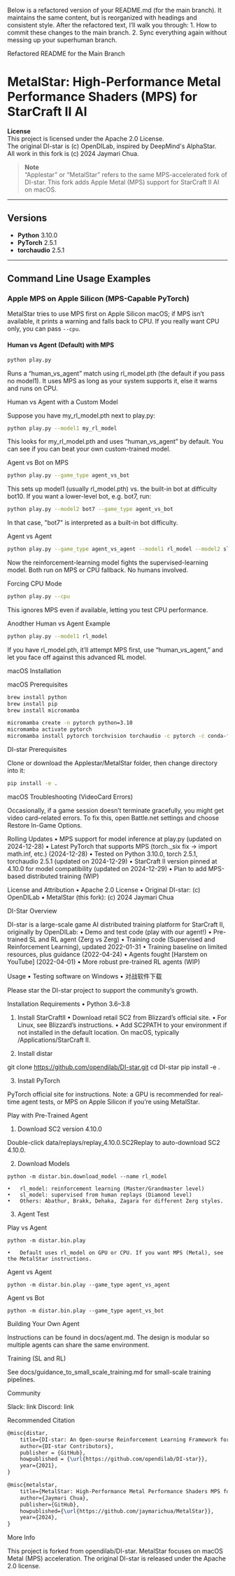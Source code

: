 Below is a refactored version of your README.md (for the main branch). It maintains the same content, but is reorganized with headings and consistent style. After the refactored text, I’ll walk you through:
	1.	How to commit these changes to the main branch.
	2.	Sync everything again without messing up your superhuman branch.

Refactored README for the Main Branch

# MetalStar: High-Performance Metal Performance Shaders (MPS) for StarCraft II AI

**License**  
This project is licensed under the Apache 2.0 License.  
The original DI-star is (c) OpenDILab, inspired by DeepMind's AlphaStar.  
All work in this fork is (c) 2024 Jaymari Chua.

> **Note**  
> “Applestar” or “MetalStar” refers to the same MPS-accelerated fork of DI-star. This fork adds Apple Metal (MPS) support for StarCraft II AI on macOS.

---

## Versions

- **Python** 3.10.0
- **PyTorch** 2.5.1
- **torchaudio** 2.5.1

---

## Command Line Usage Examples

### Apple MPS on Apple Silicon (MPS-Capable PyTorch)

MetalStar tries to use MPS first on Apple Silicon macOS; if MPS isn’t available, it prints a warning and falls back to CPU. If you really want CPU only, you can pass `--cpu`.

#### Human vs Agent (Default) with MPS

```bash
python play.py
```

Runs a “human_vs_agent” match using rl_model.pth (the default if you pass no model1). It uses MPS as long as your system supports it, else it warns and runs on CPU.

Human vs Agent with a Custom Model

Suppose you have my_rl_model.pth next to play.py:
```bash
python play.py --model1 my_rl_model
```
This looks for my_rl_model.pth and uses “human_vs_agent” by default. You can see if you can beat your own custom-trained model.

Agent vs Bot on MPS
```bash
python play.py --game_type agent_vs_bot
```
This sets up model1 (usually rl_model.pth) vs. the built-in bot at difficulty bot10. If you want a lower-level bot, e.g. bot7, run:
```bash
python play.py --model2 bot7 --game_type agent_vs_bot
```
In that case, "bot7" is interpreted as a built-in bot difficulty.

Agent vs Agent
```bash
python play.py --game_type agent_vs_agent --model1 rl_model --model2 sl_model
```
Now the reinforcement-learning model fights the supervised-learning model. Both run on MPS or CPU fallback. No humans involved.

Forcing CPU Mode
```bash
python play.py --cpu
```
This ignores MPS even if available, letting you test CPU performance.

Anodther Human vs Agent Example
```bash
python play.py --model1 rl_model
```
If you have rl_model.pth, it’ll attempt MPS first, use “human_vs_agent,” and let you face off against this advanced RL model.

macOS Installation

macOS Prerequisites
```bash
brew install python
brew install pip
brew install micromamba
```
```bash
micromamba create -n pytorch python=3.10
micromamba activate pytorch
micromamba install pytorch torchvision torchaudio -c pytorch -c conda-forge
```
DI-star Prerequisites

Clone or download the Applestar/MetalStar folder, then change directory into it:
```bash
pip install -e .
```
macOS Troubleshooting (VideoCard Errors)

Occasionally, if a game session doesn’t terminate gracefully, you might get video card–related errors. To fix this, open Battle.net settings and choose Restore In-Game Options.

Rolling Updates
	•	MPS support for model inference at play.py (updated on 2024-12-28)
	•	Latest PyTorch that supports MPS (torch._six fix → import math.inf, etc.) (2024-12-28)
	•	Tested on Python 3.10.0, torch 2.5.1, torchaudio 2.5.1 (updated on 2024-12-29)
	•	StarCraft II version pinned at 4.10.0 for model compatibility (updated on 2024-12-29)
	•	Plan to add MPS-based distributed training (WIP)

License and Attribution
	•	Apache 2.0 License
	•	Original DI-star: (c) OpenDILab
	•	MetalStar (this fork): (c) 2024 Jaymari Chua

DI-Star Overview

DI-star is a large-scale game AI distributed training platform for StarCraft II, originally by OpenDILab:
	•	Demo and test code (play with our agent!)
	•	Pre-trained SL and RL agent (Zerg vs Zerg)
	•	Training code (Supervised and Reinforcement Learning), updated 2022-01-31
	•	Training baseline on limited resources, plus guidance (2022-04-24)
	•	Agents fought [Harstem on YouTube] (2022-04-01)
	•	More robust pre-trained RL agents (WIP)

Usage
	•	Testing software on Windows
	•	对战软件下载

Please star the DI-star project to support the community’s growth.

Installation Requirements
	•	Python 3.6–3.8

1. Install StarCraftII
	•	Download retail SC2 from Blizzard’s official site.
	•	For Linux, see Blizzard’s instructions.
	•	Add SC2PATH to your environment if not installed in the default location. On macOS, typically /Applications/StarCraft II.

2. Install distar

git clone https://github.com/opendilab/DI-star.git
cd DI-star
pip install -e .

3. Install PyTorch

PyTorch official site for instructions.
Note: a GPU is recommended for real-time agent tests, or MPS on Apple Silicon if you’re using MetalStar.

Play with Pre-Trained Agent

1. Download SC2 version 4.10.0

Double-click data/replays/replay_4.10.0.SC2Replay to auto-download SC2 4.10.0.

2. Download Models

`python -m distar.bin.download_model --name rl_model`

	•	rl_model: reinforcement learning (Master/Grandmaster level)
	•	sl_model: supervised from human replays (Diamond level)
	•	Others: Abathur, Brakk, Dehaka, Zagara for different Zerg styles.

3. Agent Test

Play vs Agent

`python -m distar.bin.play`

	•	Default uses rl_model on GPU or CPU. If you want MPS (Metal), see the MetalStar instructions.

Agent vs Agent

`python -m distar.bin.play --game_type agent_vs_agent`

Agent vs Bot

`python -m distar.bin.play --game_type agent_vs_bot`

Building Your Own Agent

Instructions can be found in docs/agent.md. The design is modular so multiple agents can share the same environment.

Training (SL and RL)

See docs/guidance_to_small_scale_training.md for small-scale training pipelines.

Community

Slack: link
Discord: link

Recommended Citation
```latex
@misc{distar,
    title={DI-star: An Open-sourse Reinforcement Learning Framework for StarCraftII},
    author={DI-star Contributors},
    publisher = {GitHub},
    howpublished = {\url{https://github.com/opendilab/DI-star}},
    year={2021},
}

@misc{metalstar,
    title={MetalStar: High-Performance Metal Performance Shaders MPS for StarCraft II AI},
    author={Jaymari Chua},
    publisher={GitHub},
    howpublished={\url{https://github.com/jaymarichua/MetalStar}},
    year={2024},
}
```
More Info

This project is forked from opendilab/DI-star. MetalStar focuses on macOS Metal (MPS) acceleration. The original DI-star is released under the Apache 2.0 license.
